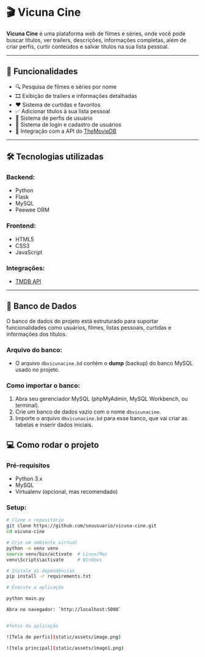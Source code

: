 # 🎬 Vicuna Cine

**Vicuna Cine** é uma plataforma web de filmes e séries, onde você pode buscar títulos, ver trailers, descrições, informações completas, além de criar perfis, curtir conteúdos e salvar títulos na sua lista pessoal.

---

## 🚀 Funcionalidades

- 🔍 Pesquisa de filmes e séries por nome  
- 🎞️ Exibição de trailers e informações detalhadas  
- ❤️ Sistema de curtidas e favoritos  
- ✅ Adicionar títulos à sua lista pessoal  
- 👤 Sistema de perfis de usuário  
- 🔐 Sistema de login e cadastro de usuários  
- 🔗 Integração com a API do [TheMovieDB](https://www.themoviedb.org/)

---

## 🛠️ Tecnologias utilizadas

### Backend:
- Python  
- Flask  
- MySQL  
- Peewee ORM  

### Frontend:
- HTML5  
- CSS3  
- JavaScript  

### Integrações:
- [TMDB API](https://developers.themoviedb.org/)

---

## 💾 Banco de Dados

O banco de dados do projeto está estruturado para suportar funcionalidades como usuários, filmes, listas pessoais, curtidas e informações dos títulos.

### Arquivo do banco:
- O arquivo `dbvicunacine.bd` contém o **dump** (backup) do banco MySQL usado no projeto.

### Como importar o banco:

1. Abra seu gerenciador MySQL (phpMyAdmin, MySQL Workbench, ou terminal).  
2. Crie um banco de dados vazio com o nome `dbvicunacine`.  
3. Importe o arquivo `dbvicunacine.bd` para esse banco, que vai criar as tabelas e inserir dados iniciais.  


## 💻 Como rodar o projeto

### Pré-requisitos
- Python 3.x  
- MySQL  
- Virtualenv (opcional, mas recomendado)  

### Setup:
```bash
# Clone o repositório
git clone https://github.com/seuusuario/vicuna-cine.git
cd vicuna-cine

# Crie um ambiente virtual
python -m venv venv
source venv/bin/activate  # Linux/Mac
venv\Scripts\activate     # Windows

# Instale as dependências
pip install -r requirements.txt

# Execute a aplicação

python main.py

Abra no navegador: `http://localhost:5000`


#fotos da aplicação

![Tela de perfis](static/assets/image.png)

![tela principal](static/assets/image1.png)